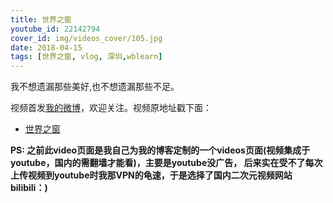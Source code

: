 ```yaml
---
title: 世界之窗
youtube_id: 22142794
cover_id: img/videos_cover/105.jpg
date: 2018-04-15
tags: [世界之窗, vlog, 深圳,wblearn]
---
```

我不想遗漏那些美好,也不想遗漏那些不足。

视频首发[我的微博](http://weibo.com/wudalanggd)，欢迎关注。视频原地址戳下面：

* [ 世界之窗](https://www.bilibili.com/video/av22142794)

**PS:	之前此video页面是我自己为我的博客定制的一个videos页面(视频集成于youtube，国内的需翻墙才能看)，主要是youtube没广告，
后来实在受不了每次上传视频到youtube时我那VPN的龟速，于是选择了国内二次元视频网站bilibili：)**
